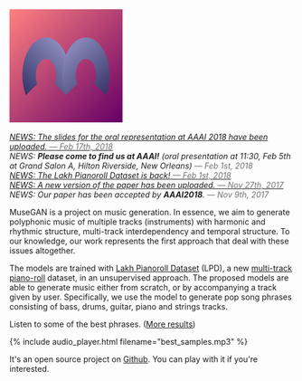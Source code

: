 <img src="figs/logo.png" alt="logo" width="200" height="200" />

<p style="color:#222;">
  <em><a class="invisible-link" href="pdf/musegan-aaai2018-slides.pdf">NEWS: The slides for the oral representation at AAAI 2018 have been uploaded.<span style="color:#727272"> &mdash; Feb 17th, 2018</span></a></em><br>
  <em>NEWS: <strong>Please come to find us at AAAI!</strong> (oral presentation at 11:30, Feb 5th at Grand Salon A, Hilton Riverside, New Orleans)<span style="color:#727272"> &mdash; Feb 1st, 2018</span></em><br>
  <em><a class="invisible-link" href="dataset">NEWS: The Lakh Pianoroll Dataset is back!<span style="color:#727272"> &mdash; Feb 1st, 2018</span></a></em><br>
  <em><a class="invisible-link" href="http://arxiv.org/abs/1709.06298">NEWS: A new version of the paper has been uploaded.<span style="color:#727272"> &mdash; Nov 27th, 2017</span></a></em><br>
  <em>NEWS: Our paper has been accepted by <strong>AAAI2018</strong>.<span style="color:#727272"> &mdash; Nov 9th, 2017</span></em>
</p>

MuseGAN is a project on music generation.
In essence, we aim to generate polyphonic music of multiple tracks (instruments) with harmonic and rhythmic structure, multi-track interdependency and temporal structure.
To our knowledge, our work represents the first approach that deal with these issues altogether.

The models are trained with [Lakh Pianoroll Dataset](dataset) (LPD), a new [multi-track piano-roll](data) dataset, in an unsupervised approach.
The proposed models are able to generate music either from scratch, or by accompanying a track given by user.
Specifically, we use the model to generate pop song phrases consisting of bass, drums, guitar, piano and strings tracks.

Listen to some of the best phrases. ([More results](results))

{% include audio_player.html filename="best_samples.mp3" %}

It's an open source project on [Github](https://github.com/salu133445/musegan).
You can play with it if you're interested.

